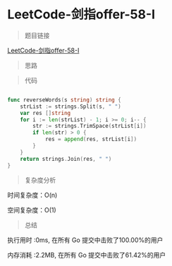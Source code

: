 # LeetCode-剑指offer-58-I

>题目链接

[LeetCode-剑指offer-58-I](https://leetcode-cn.com/problems/fan-zhuan-dan-ci-shun-xu-lcof/)

> 思路


>代码

```go

func reverseWords(s string) string {
    strList := strings.Split(s, " ")
    var res []string
    for i := len(strList) - 1; i >= 0; i-- {
        str := strings.TrimSpace(strList[i])
        if len(str) > 0 {
            res = append(res, strList[i])
        }
    }
    return strings.Join(res, " ")
}

```

>复杂度分析

时间复杂度：O(n)

空间复杂度：O(1)

>总结

执行用时 :0ms, 在所有 Go 提交中击败了100.00%的用户

内存消耗 :2.2MB, 在所有 Go 提交中击败了61.42%的用户
